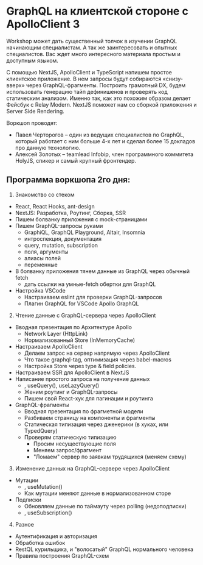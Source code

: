 # GraphQL на клиентской стороне с ApolloClient 3

Workshop может дать существенный толчок в изучении GraphQL начинающим специалистам. А так же заинтересовать и опытных специалистов. Вас ждет много интересного материала простым и доступным языком.

С помощью NextJS, ApolloClient и TypeScript напишем простое клиентское приложение. В нем запросы будут собираются «снизу-вверх» через GraphQL-фрагменты. Построить грамотный DX, будем использовать генерацию тайп дефинишенов и проверять код статическим анализом. Именно так, как это похожим образом делает Фейсбук с Relay Modern. NextJS поможет нам со сборкой приложения и Server Side Rendering.

Воркшоп проводят:
- Павел Черторогов – один из ведущих специалистов по GraphQL, который работает с ним больше 4-х лет и сделал более 15 докладов про данную технологию.
- Алексей Золотых – teamlead Infobip, член программного коммитета HolyJS, спикер и самый крупный фронтендер.

## Программа воркшопа 2го дня:

1) Знакомство со стеком
- React, React Hooks, ant-design
- NextJS: Разработка, Роутинг, Сборка, SSR
- Пишем болванку приложения с mock-страницами
- Пишем GraphQL-запросы руками
  - GraphiQL, GraphQL Playground, Altair, Insomnia
  - интроспекция, документация
  - query, mutation, subscription
  - поля, аргументы
  - алиасы полей
  - переменные
- В болванку приложения тянем данные из GraphQL через обычный fetch
  - дать ссылки на умные-fetch обертки для GraphQL
- Настройка VSCode
  - Настраиваем eslint для проверки GraphQL-запросов
  - Плагин GraphQL for VSCode Apollo GraphQL

2) Чтение данные с GraphQL-сервера через ApolloClient
- Вводная презентация по Архитектуре Apollo
  - Network Layer (HttpLink)
  - Нормализованный Store (InMemoryCache)
- Настраиваем ApolloClient
  - Делаем запрос на сервер напрямую через ApolloClient
  - Что такое graphql-tag, оптимизация через babel-macros
  - Настройка Store через type & field policies.
- Настраиваем SSR для ApolloClient в NextJS
- Написание простого запроса на получение данных
  - <Query>, useQuery(), useLazyQuery()
  - Женим роутинг и GraphQL-запросы
  - Пишем свой React-хук для пагинации и роутинга
- GraphQL-фрагменты
  - Вводная презентация по фрагметной модели
  - Разбиваем страницу на компоненты и фрагменты
  - Статическая типизация через дженерики (в хуках, или TypedQuery)
  - Проверям статическую типизацию
    - Просим несуществующие поля
    - Меняем запрос/фрагмент
    - "Ломаем" сервер по заявкам трудящихся (меняем схему)

3) Изменение данных на GraphQL-сервере через ApolloClient
- Мутации
  - <Mutation>, useMutation()
  - Как мутации меняют данные в нормализованном сторе
- Подписки
  - Обновляем данные по таймауту через polling (недоподписки)
  - <Subscription>, useSubscription()

4) Разное
- Аутентификация и авторизация
- Обработка ошибок
- RestQL курильщика, и "волосатый" GraphQL нормального человека
- Правила построения GraphQL-схем
